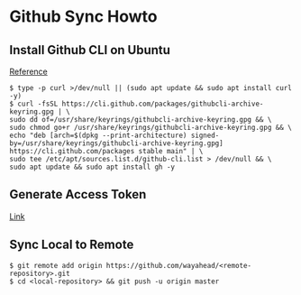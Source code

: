 # Github Sync Howto

## Install Github CLI on Ubuntu

[Reference](https://github.com/cli/cli/blob/trunk/docs/install_linux.md)

```
$ type -p curl >/dev/null || (sudo apt update && sudo apt install curl -y)
$ curl -fsSL https://cli.github.com/packages/githubcli-archive-keyring.gpg | \
sudo dd of=/usr/share/keyrings/githubcli-archive-keyring.gpg && \
sudo chmod go+r /usr/share/keyrings/githubcli-archive-keyring.gpg && \
echo "deb [arch=$(dpkg --print-architecture) signed-by=/usr/share/keyrings/githubcli-archive-keyring.gpg] https://cli.github.com/packages stable main" | \
sudo tee /etc/apt/sources.list.d/github-cli.list > /dev/null && \
sudo apt update && sudo apt install gh -y
```

## Generate Access Token

[Link](https://github.com/settings/tokens)

## Sync Local to Remote

```
$ git remote add origin https://github.com/wayahead/<remote-repository>.git
$ cd <local-repository> && git push -u origin master
```
